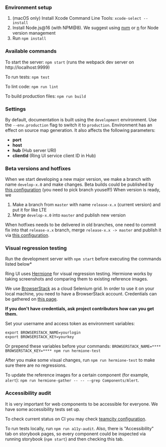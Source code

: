 ### Environment setup

1. (macOS only) Install Xcode Command Line Tools: `xcode-select --install`
2. Install Node.js@16 (with NPM@8). We suggest using [nvm](https://github.com/nvm-sh/nvm) or [n](https://github.com/tj/n) for Node version management
3. Run `npm install`

### Available commands

To start the server: `npm start` (runs the webpack dev server on http://localhost:9999)

To run tests: `npm test`

To lint code: `npm run lint`

To build production files: `npm run build`

### Settings

By default, documentation is built using the `development` environment. Use the `--env.production` flag to switch it to `production`. Environment has an effect on source map generation. It also affects the following parameters:

 * **port**
 * **host**
 * **hub** (Hub server URI)
 * **clientId** (Ring UI service client ID in Hub)

### Beta versions and hotfixes

When we start developing a new major version, we make a branch with name `develop-x.0` and make changes. 
Beta builds could be published by [this configuration](https://teamcity.jetbrains.com/buildConfiguration/JetBrainsUi_RingUi_PublishNext?mode=builds) (you need to pick branch youself!)
When version is ready, we
1. Make a branch from `master` with name `release-x.x` (current version) and put it for like LTE
2. Merge `develop-x.0` into `master` and publish new version

When hotfixes needs to be delivered in old branches, one need to commit fix into that `release-x.x` branch, 
merge `release-x.x -> master` and publish it 
via [this configuration](https://teamcity.jetbrains.com/buildConfiguration/JetBrainsUi_RingUi_PublishHotfixRelease?mode=builds).


### Visual regression testing

Run the development server with `npm start` before executing the commands listed below*

Ring UI uses [Hermione](https://github.com/gemini-testing/hermione) for visual regression testing. Hermione works by taking screenshots and comparing them to existing reference images. 

We use [BrowserStack](https://www.browserstack.com/) as a cloud Selenium grid. In order to use it on your local machine, you need to have a BrowserStack account. 
Credentials can be gathered on [this page](https://www.browserstack.com/accounts/settings).

**If you don't have credentials, ask project contributors how can you get them.**

Set your username and access token as environment variables:
```
export BROWSERSTACK_NAME=yourlogin
export BROWSERSTACK_KEY=yourkey
```
 
 Or prepend these variables before your commands:
 `BROWSERSTACK_NAME=**** BROWSERSTACK_KEY=**** npm run hermione-test`

After you make some visual changes, run `npm run hermione-test` to make sure there are no regressions.

To update the reference images for a certain component (for example, `alert`):
`npm run hermione-gather -- -- --grep Components/Alert`.

### Accessibility audit

It is very important for web components to be accessible for everyone. We have some accessibility tests set up.

To check current status on CI you may check [teamcity configuration](https://teamcity.jetbrains.com/buildConfiguration/JetBrainsUi_RingUi_A11yAudit).

To run tests locally, run `npm run a11y-audit`. Also, there is "Accessibility" tab on storybook pages, 
so every component could be inspected via running storybook (`npm start`) and then checking this tab.
